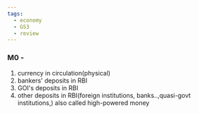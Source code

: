 ```yaml
---
tags:
  - economy
  - GS3
  - review
---
```

### M0 -
1. currency in circulation(physical)
2. bankers' deposits in RBI
3. GOI's deposits in RBI
4. other deposits in RBI(foreign institutions, banks..,quasi-govt institutions,)
also called high-powered money